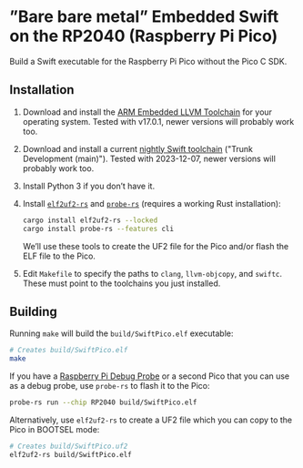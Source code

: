 # ”Bare bare metal” Embedded Swift on the RP2040 (Raspberry Pi Pico)

Build a Swift executable for the Raspberry Pi Pico without the Pico C SDK.

## Installation

1. Download and install the [ARM Embedded LLVM Toolchain](https://github.com/ARM-software/LLVM-embedded-toolchain-for-Arm/releases/) for your operating system. Tested with v17.0.1, newer versions will probably work too.

2. Download and install a current [nightly Swift toolchain](https://www.swift.org/download/#snapshots) ("Trunk Development (main)"). Tested with 2023-12-07, newer versions will probably work too.

3. Install Python 3 if you don’t have it.

4. Install [`elf2uf2-rs`](https://crates.io/crates/elf2uf2-rs) and [`probe-rs`](https://probe.rs/) (requires a working Rust installation):

      ```sh
      cargo install elf2uf2-rs --locked
      cargo install probe-rs --features cli
      ```

      We’ll use these tools to create the UF2 file for the Pico and/or flash the ELF file to the Pico.
  
5. Edit `Makefile` to specify the paths to `clang`, `llvm-objcopy`, and `swiftc`. These must point to the toolchains you just installed.

## Building

Running `make` will build the `build/SwiftPico.elf` executable:

```sh
# Creates build/SwiftPico.elf
make
```

If you have a [Raspberry Pi Debug Probe](https://www.raspberrypi.com/documentation/microcontrollers/debug-probe.html) or a second Pico that you can use as a debug probe, use `probe-rs` to flash it to the Pico:

```sh
probe-rs run --chip RP2040 build/SwiftPico.elf
```

Alternatively, use `elf2uf2-rs` to create a UF2 file which you can copy to the Pico in BOOTSEL mode:

```sh
# Creates build/SwiftPico.uf2
elf2uf2-rs build/SwiftPico.elf
```

